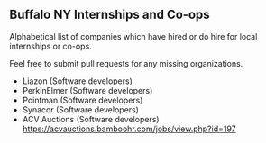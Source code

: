 ## Buffalo NY Internships and Co-ops

Alphabetical list of companies which have hired or do hire for local internships or co-ops.

Feel free to submit pull requests for any missing organizations.

 - Liazon (Software developers)
 - PerkinElmer (Software developers)
 - Pointman (Software developers)
 - Synacor (Software developers)
 - ACV Auctions (Software developers) https://acvauctions.bamboohr.com/jobs/view.php?id=197
